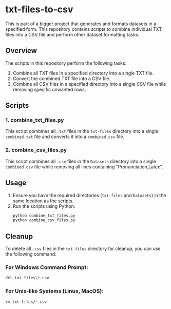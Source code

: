 # txt-files-to-csv

This is part of a bigger project that generates and formats datasets in a specified form. This repository contains scripts to combine individual TXT files into a CSV file and perform other dataset formatting tasks.

## Overview

The scripts in this repository perform the following tasks:
1. Combine all TXT files in a specified directory into a single TXT file.
2. Convert the combined TXT file into a CSV file.
3. Combine all CSV files in a specified directory into a single CSV file while removing specific unwanted rows.

## Scripts

### 1. combine_txt_files.py

This script combines all `.txt` files in the `txt-files` directory into a single `combined.txt` file and converts it into a `combined.csv` file.

### 2. combine_csv_files.py

This script combines all `.csv` files in the `Datasets` directory into a single `combined.csv` file while removing all lines containing "Pronunciation,Latex".

## Usage

1. Ensure you have the required directories (`txt-files` and `Datasets`) in the same location as the scripts.
2. Run the scripts using Python:
    ```sh
    python combine_txt_files.py
    python combine_csv_files.py
    ```

## Cleanup

To delete all `.csv` files in the `txt-files` directory for cleanup, you can use the following command:

### For Windows Command Prompt:
```sh
del txt-files\*.csv
```

### For Unix-like Systems (Linux, MacOS):
```sh
rm txt-files/*.csv
```



